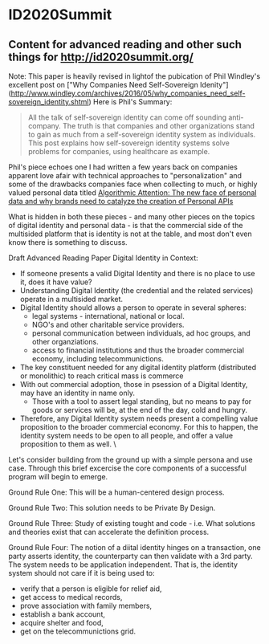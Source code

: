# ID2020Summit
## Content for advanced reading and other such things for http://id2020summit.org/ 



Note: This paper is heavily revised in lightof the pubication of Phil Windley's excellent post on 
["Why Companies Need Self-Sovereign Idenity"] (http://www.windley.com/archives/2016/05/why_companies_need_self-sovereign_identity.shtml)
Here is Phil's Summary: 
> All the talk of self-sovereign identity can come off sounding anti-company. The truth is that companies and other organizations stand to gain as much from a self-sovereign identity system as individuals. This post explains how self-sovereign identity systems solve problems for companies, using healthcare as example.

Phil's piece echoes one I had written a few years back on companies apparent love afair with technical approaches to "personalization" and some of the drawbacks companies face when collecting to much, or highly valued personal data titled [Algorithmic Attention: The new face of personal data and why brands need to catalyze the creation of Personal APIs](http://katsivelos.com/2015/10/04/algorithmic-attention/)

What is hidden in both these pieces - and many other pieces on the topics of digital identity and personal data - is that the commercial side of the multisided platform that is identity is not at the table, and most don't even know there is something to discuss.








Draft Advanced Reading Paper
Digital Identity in Context:
- If someone presents a valid Digital Identity and there is no place to use it, does it have value?
- Understanding Digital Identity (the credential and the related services) operate in a multisided market.
- Digital Identity should allows a person to operate in several spheres:
	- legal systems - international, national or local.
	- NGO's and other charitable service providers.
	- personal communication between individuals, ad hoc groups, and other organziations.
	- access to financial institutions and thus the broader commercial economy, including telecommunictions.
- The key constituent needed for any digital identity platform (distributed or monolithic) to reach critical mass is commerce
- With out commercial adoption, those in psession of a Digital Identity, may have an identity in name only. 
	- Those with a tool to assert legal standing, but no means to pay for goods or services will be, at the end of the day, cold and hungry.
- Therefore, any Digital Identity system needs present a compelling value proposition to the broader commercial economy. For this to happen, the 
identity system needs to be open to all people, and offer a value proposition to them as well. \\
	


Let's consider building from the ground up with a simple persona and use case. Through this brief excercise the core components of a successful program will begin to emerge.

Ground Rule One: This will be a human-centered design process.

Ground Rule Two: This solution needs to be Private By Design.

Ground Rule Three: Study of existing tought and code - i.e. What solutions and theories exist that can accelerate the definition process.

Ground Rule Four: The notion of a diital identity hinges on a transaction, one party asserts identity, the counterparty can then validate with a 3rd party. The system needs to be application independent. 
That is, the identity system should not care if it is being used to:
- verify that a person is eligible for relief aid, 
- get access to medical records, 
- prove association with family members, 
- establish a bank account, 
- acquire shelter and food, 
- get on the telecommunictions grid.



 
